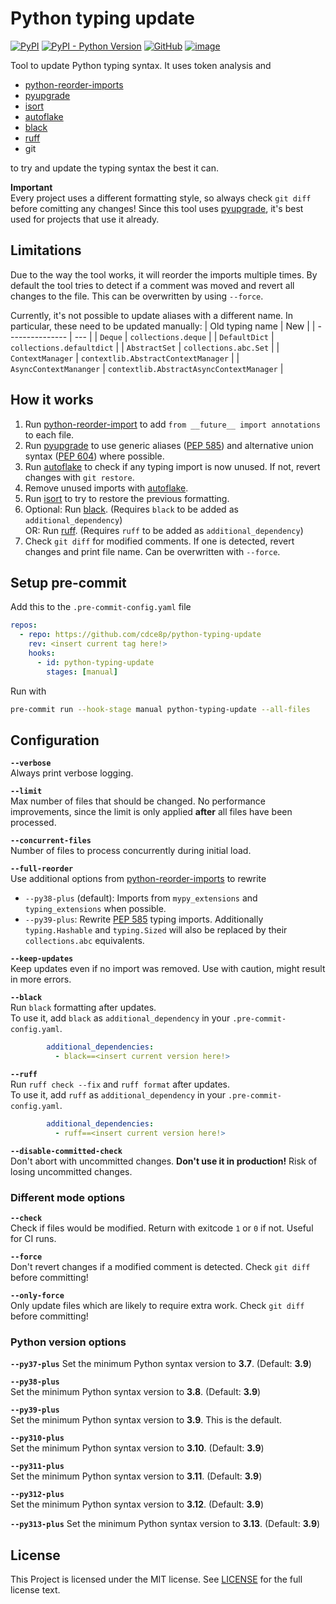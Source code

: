 # Python typing update

[![PyPI](https://img.shields.io/pypi/v/python-typing-update?color=blue)](https://pypi.org/project/python-typing-update/)
[![PyPI - Python Version](https://img.shields.io/pypi/pyversions/python-typing-update)](https://github.com/cdce8p/python-typing-update)
[![GitHub](https://img.shields.io/github/license/cdce8p/python-typing-update)](https://github.com/cdce8p/python-typing-update/blob/main/LICENSE)
[![image](https://static.pepy.tech/badge/python-typing-update)](https://pepy.tech/project/python-typing-update)

Tool to update Python typing syntax.
It uses token analysis and
- [python-reorder-imports][pri]
- [pyupgrade][pyu]
- [isort][isort]
- [autoflake][autoflake]
- [black][black]
- [ruff][ruff]
- git

to try and update the typing syntax the best it can.

**Important**  
Every project uses a different formatting style,
so always check `git diff` before comitting any changes!
Since this tool uses [pyupgrade][pyu], it's best used for
projects that use it already.


## Limitations
Due to the way the tool works, it will reorder the imports multiple times.
By default the tool tries to detect if a comment was moved
and revert all changes to the file. This can be overwritten by using `--force`.

Currently, it's not possible to update aliases with a different name.
In particular, these need to be updated manually:
| Old typing name | New |
| --------------- | --- |
| `Deque` | `collections.deque` |
| `DefaultDict` | `collections.defaultdict` |
| `AbstractSet` | `collections.abc.Set` |
| `ContextManager` | `contextlib.AbstractContextManager` |
| `AsyncContextMananger` | `contextlib.AbstractAsyncContextManager` |


## How it works
1. Run [python-reorder-import][pri] to add
   `from __future__ import annotations` to each file.
2. Run [pyupgrade][pyu] to use generic aliases ([PEP 585][PEP585])
   and alternative union syntax ([PEP 604][PEP604]) where possible.
3. Run [autoflake][autoflake] to check if any typing import is now
   unused. If not, revert changes with `git restore`.
4. Remove unused imports with [autoflake][autoflake].
5. Run [isort][isort] to try to restore the previous formatting.
6. Optional: Run [black][black]. (Requires `black` to be added as `additional_dependency`)  
   OR: Run [ruff][ruff]. (Requires `ruff` to be added as `additional_dependency`)
7. Check `git diff` for modified comments.
   If one is detected, revert changes and print file name.
   Can be overwritten with `--force`.


## Setup pre-commit

Add this to the `.pre-commit-config.yaml` file

```yaml
repos:
  - repo: https://github.com/cdce8p/python-typing-update
    rev: <insert current tag here!>
    hooks:
      - id: python-typing-update
        stages: [manual]
```

Run with
```bash
pre-commit run --hook-stage manual python-typing-update --all-files
```

## Configuration

**`--verbose`**  
Always print verbose logging.

**`--limit`**  
Max number of files that should be changed. No performance improvements,
since the limit is only applied **after** all files have been processed.

**`--concurrent-files`**  
Number of files to process concurrently during initial load.

**`--full-reorder`**  
Use additional options from [python-reorder-imports][pri] to rewrite
- `--py38-plus` (default): Imports from `mypy_extensions` and `typing_extensions` when possible.
- `--py39-plus`: Rewrite [PEP 585][PEP585] typing imports. Additionally `typing.Hashable` and `typing.Sized` will also be replaced by their `collections.abc` equivalents.

**`--keep-updates`**  
Keep updates even if no import was removed. Use with caution, might result in more errors.

**`--black`**  
Run `black` formatting after updates.  
To use it, add `black` as `additional_dependency` in your `.pre-commit-config.yaml`.

```yaml
        additional_dependencies:
          - black==<insert current version here!>
```

**`--ruff`**  
Run `ruff check --fix` and `ruff format` after updates.  
To use it, add `ruff` as `additional_dependency` in your `.pre-commit-config.yaml`.

```yaml
        additional_dependencies:
          - ruff==<insert current version here!>
```

**`--disable-committed-check`**  
Don't abort with uncommitted changes. **Don't use it in production!**
Risk of losing uncommitted changes.


### Different mode options

**`--check`**  
Check if files would be modified. Return with exitcode `1` or `0` if not. Useful for CI runs.

**`--force`**  
Don't revert changes if a modified comment is detected.
Check `git diff` before committing!

**`--only-force`**  
Only update files which are likely to require extra work.
Check `git diff` before committing!


### Python version options

**`--py37-plus`**
Set the minimum Python syntax version to **3.7**. (Default: **3.9**)

**`--py38-plus`**  
Set the minimum Python syntax version to **3.8**. (Default: **3.9**)

**`--py39-plus`**  
Set the minimum Python syntax version to **3.9**. This is the default.

**`--py310-plus`**  
Set the minimum Python syntax version to **3.10**. (Default: **3.9**)

**`--py311-plus`**  
Set the minimum Python syntax version to **3.11**. (Default: **3.9**)

**`--py312-plus`**  
Set the minimum Python syntax version to **3.12**. (Default: **3.9**)

**`--py313-plus`**
Set the minimum Python syntax version to **3.13**. (Default: **3.9**)


## License
This Project is licensed under the MIT license.
See [LICENSE][LICENSE_FILE] for the full license text.


[pri]: https://github.com/asottile/reorder_python_imports
[pyu]: https://github.com/asottile/pyupgrade
[isort]: https://github.com/PyCQA/isort
[autoflake]: https://github.com/PyCQA/autoflake
[black]: https://github.com/psf/black
[ruff]: https://github.com/astral-sh/ruff
[PEP585]: https://www.python.org/dev/peps/pep-0585/
[PEP604]: https://www.python.org/dev/peps/pep-0604/

[LICENSE_FILE]: https://github.com/cdce8p/python-typing-update/blob/main/LICENSE
